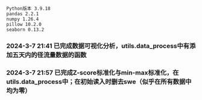 ```
Python版本 3.9.18
pandas 2.2.1
numpy 1.26.4
pillow 10.2.0
seaborn 0.13.2
```

### 2024-3-7 21:41 已完成数据可视化分析，utils.data_process中有添加五天内的径流量数据的函数
### 2024-3-7 21:57 已完成Z-score标准化与min-max标准化，在utils.data_process中；在初始读入时删去swe（似乎在所有数据中均为零）